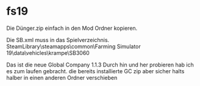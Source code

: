 # fs19
Die Dünger.zip einfach in den Mod Ordner kopieren. 

Die SB.xml muss in das Spielverzeichnis. SteamLibrary\steamapps\common\Farming Simulator 19\data\vehicles\krampe\SB3060

Das ist die neue Global Company 1.1.3
Durch hin und her probieren hab ich es zum laufen gebracht. die bereits installierte GC zip aber sicher halts halber in einen anderen Ordner verschieben
